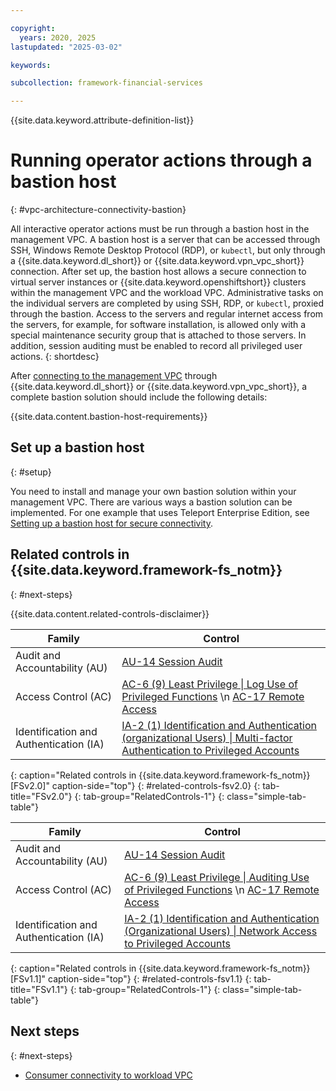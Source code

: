 ```yaml
---

copyright:
  years: 2020, 2025
lastupdated: "2025-03-02"

keywords:

subcollection: framework-financial-services

---
```


{{site.data.keyword.attribute-definition-list}}

# Running operator actions through a bastion host
{: #vpc-architecture-connectivity-bastion}

All interactive operator actions must be run through a bastion host in the management VPC. A bastion host is a server that can be accessed through SSH, Windows Remote Desktop Protocol (RDP), or `kubectl`, but only through a {{site.data.keyword.dl_short}} or {{site.data.keyword.vpn_vpc_short}} connection. After set up, the bastion host allows a secure connection to virtual server instances or {{site.data.keyword.openshiftshort}} clusters within the management VPC and the workload VPC. Administrative tasks on the individual servers are completed by using SSH, RDP, or `kubectl`, proxied through the bastion. Access to the servers and regular internet access from the servers, for example, for software installation, is allowed only with a special maintenance security group that is attached to those servers. In addition, session auditing must be enabled to record all privileged user actions.
{: shortdesc}

After [connecting to the management VPC](/docs/framework-financial-services?topic=framework-financial-services-vpc-architecture-connectivity-management) through {{site.data.keyword.dl_short}} or {{site.data.keyword.vpn_vpc_short}}, a complete bastion solution should include the following details:

{{site.data.content.bastion-host-requirements}}





## Set up a bastion host
{: #setup}

You need to install and manage your own bastion solution within your management VPC. There are various ways a bastion solution can be implemented. For one example that uses Teleport Enterprise Edition, see [Setting up a bastion host for secure connectivity](/docs/framework-financial-services?topic=framework-financial-services-vpc-architecture-connectivity-bastion-tutorial-teleport).

## Related controls in {{site.data.keyword.framework-fs_notm}}
{: #next-steps}

{{site.data.content.related-controls-disclaimer}}

| Family              | Control                                           |
|---------------------|---------------------------------------------------|
| Audit and Accountability (AU) | [AU-14 Session Audit](/docs/framework-financial-services-controls?topic=framework-financial-services-controls-au-14)  |
| Access Control (AC) | [AC-6 (9) Least Privilege &#124; Log Use of Privileged Functions](/docs/framework-financial-services-controls?topic=framework-financial-services-controls-ac-6.9) \n [AC-17 Remote Access](/docs/framework-financial-services-controls?topic=framework-financial-services-controls-ac-17)  |
| Identification and Authentication (IA) | [IA-2 (1) Identification and Authentication (organizational Users) &#124; Multi-factor Authentication to Privileged Accounts](/docs/framework-financial-services-controls?topic=framework-financial-services-controls-ia-2.1) |
{: caption="Related controls in {{site.data.keyword.framework-fs_notm}} [FSv2.0]" caption-side="top"}
{: #related-controls-fsv2.0}
{: tab-title="FSv2.0"}
{: tab-group="RelatedControls-1"}
{: class="simple-tab-table"}


| Family              | Control                                           |
|---------------------|---------------------------------------------------|
| Audit and Accountability (AU) | [AU-14 Session Audit](/docs/framework-financial-services-controls-fsv1-1?topic=framework-financial-services-controls-fsv1-1-au-14)  |
| Access Control (AC) | [AC-6 (9) Least Privilege &#124; Auditing Use of Privileged Functions](/docs/framework-financial-services-controls-fsv1-1?topic=framework-financial-services-controls-fsv1-1-ac-6.9) \n [AC-17 Remote Access](/docs/framework-financial-services-controls-fsv1-1?topic=framework-financial-services-controls-fsv1-1-ac-17)  |
| Identification and Authentication (IA) | [IA-2 (1) Identification and Authentication (Organizational Users) &#124; Network Access to Privileged Accounts](/docs/framework-financial-services-controls-fsv1-1?topic=framework-financial-services-controls-fsv1-1-ia-2.1) |
{: caption="Related controls in {{site.data.keyword.framework-fs_notm}} [FSv1.1]" caption-side="top"}
{: #related-controls-fsv1.1}
{: tab-title="FSv1.1"}
{: tab-group="RelatedControls-1"}
{: class="simple-tab-table"}


## Next steps
{: #next-steps}

* [Consumer connectivity to workload VPC](/docs/framework-financial-services?topic=framework-financial-services-vpc-architecture-connectivity-workload)
